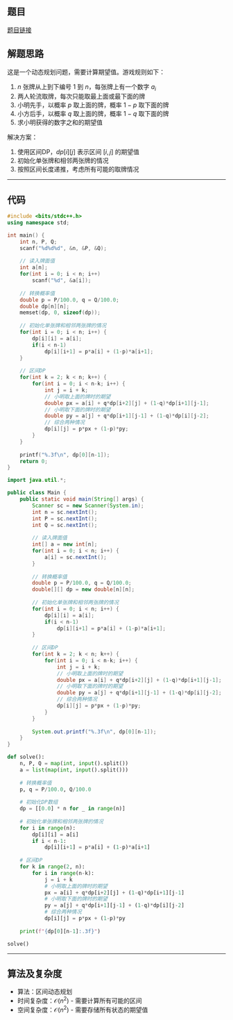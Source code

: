 ## 题目
[题目链接](https://www.nowcoder.com/practice/8b8c4fc44b614862b2a4f53771577995?tpId=182&tqId=169711&sourceUrl=/exam/oj&channenl=wgithub&fromPut=wgithub)

## 解题思路

这是一个动态规划问题，需要计算期望值。游戏规则如下：
1. $n$ 张牌从上到下编号 $1$ 到 $n$，每张牌上有一个数字 $a_i$
2. 两人轮流取牌，每次只能取最上面或最下面的牌
3. 小明先手，以概率 $p$ 取上面的牌，概率 $1-p$ 取下面的牌
4. 小方后手，以概率 $q$ 取上面的牌，概率 $1-q$ 取下面的牌
5. 求小明获得的数字之和的期望值

解决方案：
1. 使用区间DP，$dp[i][j]$ 表示区间 $[i,j]$ 的期望值
2. 初始化单张牌和相邻两张牌的情况
3. 按照区间长度递推，考虑所有可能的取牌情况

---

## 代码

``` cpp []
#include <bits/stdc++.h>
using namespace std;

int main() {
    int n, P, Q;
    scanf("%d%d%d", &n, &P, &Q);
    
    // 读入牌面值
    int a[n];
    for(int i = 0; i < n; i++)
        scanf("%d", &a[i]);
    
    // 转换概率值
    double p = P/100.0, q = Q/100.0;
    double dp[n][n];
    memset(dp, 0, sizeof(dp));
    
    // 初始化单张牌和相邻两张牌的情况
    for(int i = 0; i < n; i++) {
        dp[i][i] = a[i];
        if(i < n-1)
            dp[i][i+1] = p*a[i] + (1-p)*a[i+1];
    }
    
    // 区间DP
    for(int k = 2; k < n; k++) {
        for(int i = 0; i < n-k; i++) {
            int j = i + k;
            // 小明取上面的牌时的期望
            double px = a[i] + q*dp[i+2][j] + (1-q)*dp[i+1][j-1];
            // 小明取下面的牌时的期望
            double py = a[j] + q*dp[i+1][j-1] + (1-q)*dp[i][j-2];
            // 综合两种情况
            dp[i][j] = p*px + (1-p)*py;
        }
    }
    
    printf("%.3f\n", dp[0][n-1]);
    return 0;
}
```
``` java []
import java.util.*;

public class Main {
    public static void main(String[] args) {
        Scanner sc = new Scanner(System.in);
        int n = sc.nextInt();
        int P = sc.nextInt();
        int Q = sc.nextInt();
        
        // 读入牌面值
        int[] a = new int[n];
        for(int i = 0; i < n; i++) {
            a[i] = sc.nextInt();
        }
        
        // 转换概率值
        double p = P/100.0, q = Q/100.0;
        double[][] dp = new double[n][n];
        
        // 初始化单张牌和相邻两张牌的情况
        for(int i = 0; i < n; i++) {
            dp[i][i] = a[i];
            if(i < n-1)
                dp[i][i+1] = p*a[i] + (1-p)*a[i+1];
        }
        
        // 区间DP
        for(int k = 2; k < n; k++) {
            for(int i = 0; i < n-k; i++) {
                int j = i + k;
                // 小明取上面的牌时的期望
                double px = a[i] + q*dp[i+2][j] + (1-q)*dp[i+1][j-1];
                // 小明取下面的牌时的期望
                double py = a[j] + q*dp[i+1][j-1] + (1-q)*dp[i][j-2];
                // 综合两种情况
                dp[i][j] = p*px + (1-p)*py;
            }
        }
        
        System.out.printf("%.3f\n", dp[0][n-1]);
    }
}
```
``` python []
def solve():
    n, P, Q = map(int, input().split())
    a = list(map(int, input().split()))
    
    # 转换概率值
    p, q = P/100.0, Q/100.0
    
    # 初始化DP数组
    dp = [[0.0] * n for _ in range(n)]
    
    # 初始化单张牌和相邻两张牌的情况
    for i in range(n):
        dp[i][i] = a[i]
        if i < n-1:
            dp[i][i+1] = p*a[i] + (1-p)*a[i+1]
    
    # 区间DP
    for k in range(2, n):
        for i in range(n-k):
            j = i + k
            # 小明取上面的牌时的期望
            px = a[i] + q*dp[i+2][j] + (1-q)*dp[i+1][j-1]
            # 小明取下面的牌时的期望
            py = a[j] + q*dp[i+1][j-1] + (1-q)*dp[i][j-2]
            # 综合两种情况
            dp[i][j] = p*px + (1-p)*py
    
    print(f"{dp[0][n-1]:.3f}")

solve()
```

---

## 算法及复杂度
- 算法：区间动态规划  
- 时间复杂度：$\mathcal{O}(n^2)$ - 需要计算所有可能的区间  
- 空间复杂度：$\mathcal{O}(n^2)$ - 需要存储所有状态的期望值